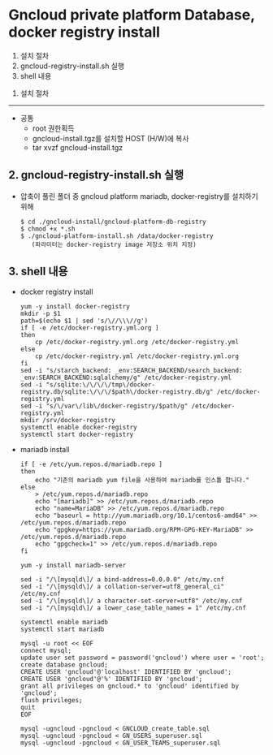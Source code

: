 # Gncloud private platform Database, docker registry install

1. 설치 절차
2. gncloud-registry-install.sh 실행
3. shell 내용

<span></span>
1. 설치 절차
------------

- 공통 
    - root 권한획득
    - gncloud-install.tgz를 설치할 HOST (H/W)에 복사
    - tar xvzf gncloud-install.tgz

<span></span>
2. gncloud-registry-install.sh 실행
--------------------------------------

- 압축이 풀린 폴더 중 gncloud platform mariadb, docker-registry를 설치하기 위해 
    ```
    $ cd ./gncloud-install/gncloud-platform-db-registry
    $ chmod +x *.sh
    $ ./gncloud-platform-install.sh /data/docker-registry 
       (파라미터는 docker-registry image 저장소 위치 지정)
    ```

<span></span>
3. shell 내용
-------------

- docker registry install 

    ```
    yum -y install docker-registry
    mkdir -p $1
    path=$(echo $1 | sed 's/\//\\\//g')
    if [ -e /etc/docker-registry.yml.org ]
    then
    	cp /etc/docker-registry.yml.org /etc/docker-registry.yml
    else
	    cp /etc/docker-registry.yml /etc/docker-registry.yml.org
    fi
    sed -i "s/starch_backend: _env:SEARCH_BACKEND/search_backend: _env:SEARCH_BACKEND:sqlalchemy/g" /etc/docker-registry.yml
    sed -i "s/sqlite:\/\/\/\/tmp\/docker-registry.db/sqlite:\/\/\/$path\/docker-registry.db/g" /etc/docker-registry.yml
    sed -i "s/\/var\/lib\/docker-registry/$path/g" /etc/docker-registry.yml
    mkdir /srv/docker-registry
    systemctl enable docker-registry
    systemctl start docker-registry
    ```

- mariadb install
    ```
    if [ -e /etc/yum.repos.d/mariadb.repo ]
    then
        echo "기존의 mariadb yum file을 사용하여 mariadb를 인스톨 합니다."
    else
        > /etc/yum.repos.d/mariadb.repo
        echo "[mariadb]" >> /etc/yum.repos.d/mariadb.repo
        echo "name=MariaDB" >> /etc/yum.repos.d/mariadb.repo
        echo "baseurl = http://yum.mariadb.org/10.1/centos6-amd64" >> /etc/yum.repos.d/mariadb.repo
        echo "gpgkey=https://yum.mariadb.org/RPM-GPG-KEY-MariaDB" >> /etc/yum.repos.d/mariadb.repo
        echo "gpgcheck=1" >> /etc/yum.repos.d/mariadb.repo
    fi

    yum -y install mariadb-server

    sed -i "/\[mysqld\]/ a bind-address=0.0.0.0" /etc/my.cnf
    sed -i "/\[mysqld\]/ a collation-server=utf8_general_ci" /etc/my.cnf
    sed -i "/\[mysqld\]/ a character-set-server=utf8" /etc/my.cnf
    sed -i "/\[mysqld\]/ a lower_case_table_names = 1" /etc/my.cnf

    systemctl enable mariadb
    systemctl start mariadb

    mysql -u root << EOF
    connect mysql;
    update user set password = password('gncloud') where user = 'root';
    create database gncloud;
    CREATE USER 'gncloud'@'localhost' IDENTIFIED BY 'gncloud';
    CREATE USER 'gncloud'@'%' IDENTIFIED BY 'gncloud';
    grant all privileges on gncloud.* to 'gncloud' identified by 'gncloud';
    flush privileges;
    quit
    EOF

    mysql -ugncloud -pgncloud < GNCLOUD_create_table.sql
    mysql -ugncloud -pgncloud < GN_USERS_superuser.sql
    mysql -ugncloud -pgncloud < GN_USER_TEAMS_superuser.sql
    ```

